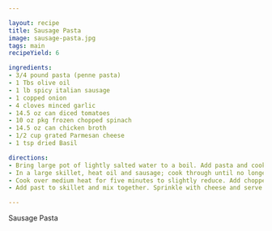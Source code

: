 ```yaml
---

layout: recipe
title: Sausage Pasta
image: sausage-pasta.jpg
tags: main
recipeYield: 6

ingredients:
- 3/4 pound pasta (penne pasta)
- 1 Tbs olive oil
- 1 lb spicy italian sausage
- 1 copped onion
- 4 cloves minced garlic
- 14.5 oz can diced tomatoes
- 10 oz pkg frozen chopped spinach
- 14.5 oz can chicken broth
- 1/2 cup grated Parmesan cheese
- 1 tsp dried Basil

directions:
- Bring large pot of lightly salted water to a boil. Add pasta and cook for 8-10 minutes or until al dente; drain and reserve.
- In a large skillet, heat oil and sausage; cook through until no longer pink. During the last five minutes of cooking, add onion and garlic to skillet. Add broth, tomatoes with liquid, and basil.
- Cook over medium heat for five minutes to slightly reduce. Add chopped spinach; cover skillet and simmer on reduced heat until spinach is tender.
- Add past to skillet and mix together. Sprinkle with cheese and serve immediately.

---
```


Sausage Pasta
